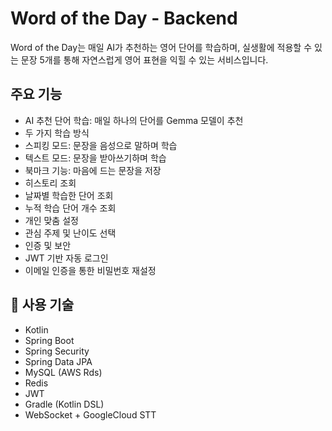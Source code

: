 # Word of the Day - Backend

Word of the Day는 매일 AI가 추천하는 영어 단어를 학습하며, 실생활에 적용할 수 있는 문장 5개를 통해 자연스럽게 영어 표현을 익힐 수 있는 서비스입니다.

## 주요 기능
- AI 추천 단어 학습: 매일 하나의 단어를 Gemma 모델이 추천
- 두 가지 학습 방식
 - 스피킹 모드: 문장을 음성으로 말하며 학습
 - 텍스트 모드: 문장을 받아쓰기하며 학습
- 북마크 기능: 마음에 드는 문장을 저장
- 히스토리 조회
 - 날짜별 학습한 단어 조회
 - 누적 학습 단어 개수 조회
- 개인 맞춤 설정
 - 관심 주제 및 난이도 선택
- 인증 및 보안
 - JWT 기반 자동 로그인
 - 이메일 인증을 통한 비밀번호 재설정

## 🔧 사용 기술

- Kotlin
- Spring Boot
- Spring Security
- Spring Data JPA
- MySQL (AWS Rds)
- Redis
- JWT
- Gradle (Kotlin DSL)
- WebSocket + GoogleCloud STT
